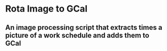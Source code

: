 # Rota Image to GCal
## An image processing script that extracts times a picture of a work schedule and adds them to GCal

